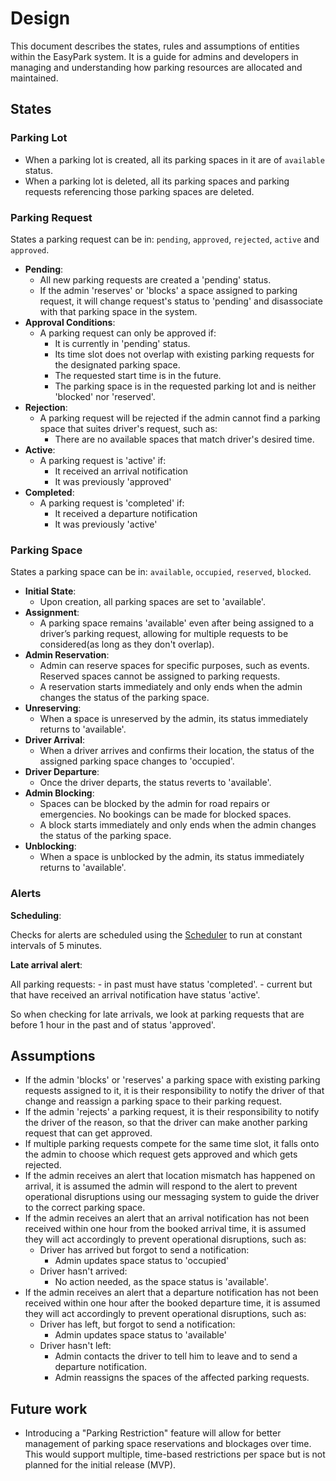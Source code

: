 # Design

This document describes the states, rules and assumptions of entities within the EasyPark system. It is a guide for admins and developers in managing and understanding how parking resources are allocated and maintained.

## States

### Parking Lot

- When a parking lot is created, all its parking spaces in it are of `available` status.
- When a parking lot is deleted, all its parking spaces and parking requests referencing those parking spaces are deleted.

### Parking Request

States a parking request can be in: `pending`, `approved`, `rejected`, `active` and `approved`.

- **Pending**:
  - All new parking requests are created a 'pending' status.
  - If the admin 'reserves' or 'blocks' a space assigned to parking request, it will change request's status to 'pending' and disassociate with that parking space in the system.
- **Approval Conditions**:
  - A parking request can only be approved if:
    - It is currently in 'pending' status.
    - Its time slot does not overlap with existing parking requests for the designated parking space.
    - The requested start time is in the future.
    - The parking space is in the requested parking lot and is neither 'blocked' nor 'reserved'.
- **Rejection**:
  - A parking request will be rejected if the admin cannot find a parking space that suites driver's request, such as:
    - There are no available spaces that match driver's desired time.
- **Active**:
  - A parking request is 'active' if:
    - It received an arrival notification
    - It was previously 'approved'
- **Completed**:
  - A parking request is 'completed' if:
    - It received a departure notification
    - It was previously 'active'

### Parking Space

States a parking space can be in: `available`, `occupied`, `reserved`, `blocked`.

- **Initial State**:
  - Upon creation, all parking spaces are set to 'available'.
- **Assignment**:
  - A parking space remains 'available' even after being assigned to a driver’s parking request, allowing for multiple requests to be considered(as long as they don't overlap).
- **Admin Reservation**:
  - Admin can reserve spaces for specific purposes, such as events. Reserved spaces cannot be assigned to parking requests.
  - A reservation starts immediately and only ends when the admin changes the status of the parking space.
- **Unreserving**:
  - When a space is unreserved by the admin, its status immediately returns to 'available'.
- **Driver Arrival**:
  - When a driver arrives and confirms their location, the status of the assigned parking space changes to 'occupied'.
- **Driver Departure**:
  - Once the driver departs, the status reverts to 'available'.
- **Admin Blocking**:
  - Spaces can be blocked by the admin for road repairs or emergencies. No bookings can be made for blocked spaces.
  - A block starts immediately and only ends when the admin changes the status of the parking space.
- **Unblocking**:
  - When a space is unblocked by the admin, its status immediately returns to 'available'.

### Alerts

**Scheduling**:

Checks for alerts are scheduled using the [Scheduler](../internal/drivers/scheduler/scheduler.go) to run at constant intervals of 5 minutes.

**Late arrival alert**:

All parking requests:
    - in past must have status 'completed'.
    - current but that have received an arrival notification have status 'active'.
  
So when checking for late arrivals, we look at parking requests that are before 1 hour in the past and of status 'approved'.

## Assumptions

- If the admin 'blocks' or 'reserves' a parking space with existing parking requests assigned to it, it is their responsibility to notify the driver of that change and reassign a parking space to their parking request.
- If the admin 'rejects' a parking request, it is their responsibility to notify the driver of the reason, so that the driver can make another parking request that can get approved.
- If multiple parking requests compete for the same time slot, it falls onto the admin to choose which request gets approved and which gets rejected.
- If the admin receives an alert that location mismatch has happened on arrival, it is assumed the admin will respond to the alert to prevent operational disruptions using our messaging system to guide the driver to the correct parking space.
- If the admin receives an alert that an arrival notification has not been received within one hour from the booked arrival time, it is assumed they will act accordingly to prevent operational disruptions, such as:
  - Driver has arrived but forgot to send a notification:
    - Admin updates space status to 'occupied'
  - Driver hasn't arrived:
    - No action needed, as the space status is 'available'.
- If the admin receives an alert that a departure notification has not been received within one hour after the booked departure time, it is assumed they will act accordingly to prevent operational disruptions, such as:
  - Driver has left, but forgot to send a notification:
    - Admin updates space status to 'available'
  - Driver hasn't left:
    - Admin contacts the driver to tell him to leave and to send a departure notification.
    - Admin reassigns the spaces of the affected parking requests.

## Future work

- Introducing a "Parking Restriction" feature will allow for better management of parking space reservations and blockages over time. This would support multiple, time-based restrictions per space but is not planned for the initial release (MVP).
